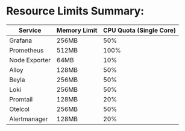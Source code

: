 # Resource Limits Summary:

| Service  | Memory Limit | CPU Quota (Single Core) |
| ------------- | ------------- | ------------- |
| Grafana  | 256MB  | 50%  |
| Prometheus  | 512MB  | 100%  |
| Node Exporter  | 64MB  | 10%  |
| Alloy  | 128MB  | 50%  |
| Beyla  | 256MB  | 50%  |
| Loki  | 256MB  | 50%  |
| Promtail  | 128MB  | 20%  |
| Otelcol  | 256MB  | 50%  |
| Alertmanager  | 128MB  | 20%  |
